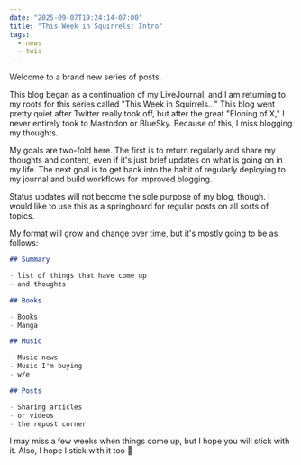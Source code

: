 ```yaml
---
date: "2025-09-07T19:24:14-07:00"
title: "This Week in Squirrels: Intro"
tags:
  - news
  - twis
---
```


Welcome to a brand new series of posts.

This blog began as a continuation of my LiveJournal, and I am returning to my roots for this series called "This Week in Squirrels..." This blog went pretty quiet after Twitter really took off, but after the great "Eloning of X," I never entirely took to Mastodon or BlueSky. Because of this, I miss blogging my thoughts.

My goals are two-fold here. The first is to return regularly and share my thoughts and content, even if it's just brief updates on what is going on in my life. The next goal is to get back into the habit of regularly deploying to my journal and build workflows for improved blogging.

Status updates will not become the sole purpose of my blog, though. I would like to use this as a springboard for regular posts on all sorts of topics.

My format will grow and change over time, but it's mostly going to be as follows:

```markdown
## Summary

- list of things that have come up
- and thoughts

## Books

- Books
- Manga

## Music

- Music news
- Music I'm buying
- w/e

## Posts

- Sharing articles
- or videos
- the repost corner
```

I may miss a few weeks when things come up, but I hope you will stick with it.
Also, I hope I stick with it too 🤣
